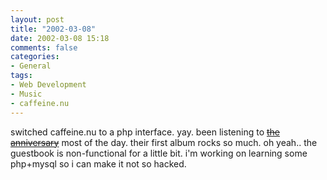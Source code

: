 ```yaml
---
layout: post
title: "2002-03-08"
date: 2002-03-08 15:18
comments: false
categories: 
- General
tags:
- Web Development
- Music
- caffeine.nu
---
```

switched caffeine.nu to a php interface. yay.
been listening to [<strike>the anniversary</strike>](http://www.anniversaryrock.com) most of the day.  their first album rocks so much.  oh yeah.. the guestbook is non-functional for a little bit. i'm working on learning some php+mysql so i can make it not so hacked.
